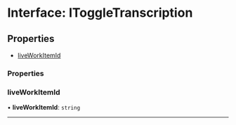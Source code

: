 # Interface: IToggleTranscription


## Properties

-   [liveWorkItemId](IToggleTranscription.md#liveworkitemid)

### Properties

### liveWorkItemId

• **liveWorkItemId**: `string`

---